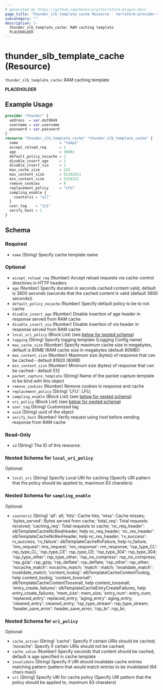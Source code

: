 ```yaml
---
# generated by https://github.com/hashicorp/terraform-plugin-docs
page_title: "thunder_slb_template_cache Resource - terraform-provider-thunder"
subcategory: ""
description: |-
  thunder_slb_template_cache: RAM caching template
  PLACEHOLDER
---
```


# thunder_slb_template_cache (Resource)

`thunder_slb_template_cache`: RAM caching template

__PLACEHOLDER__

## Example Usage

```terraform
provider "thunder" {
  address  = var.dut9049
  username = var.username
  password = var.password
}
resource "thunder_slb_template_cache" "thunder_slb_template_cache" {
  name                   = "temp1"
  accept_reload_req      = 1
  age                    = 36001
  default_policy_nocache = 1
  disable_insert_age     = 1
  disable_insert_via     = 1
  max_cache_size         = 232
  max_content_size       = 81292011
  min_content_size       = 5324222
  remove_cookies         = 0
  replacement_policy     = "LFU"
  sampling_enable {
    counters1 = "all"
  }
  user_tag    = "121"
  verify_host = 1
}
```

<!-- schema generated by tfplugindocs -->
## Schema

### Required

- `name` (String) Specify cache template name

### Optional

- `accept_reload_req` (Number) Accept reload requests via cache-control directives in HTTP headers
- `age` (Number) Specify duration in seconds cached content valid, default is 3600 seconds (seconds that the cached content is valid (default 3600 seconds))
- `default_policy_nocache` (Number) Specify default policy to be to not cache
- `disable_insert_age` (Number) Disable insertion of age header in response served from RAM cache
- `disable_insert_via` (Number) Disable insertion of via header in response served from RAM cache
- `local_uri_policy` (Block List) (see [below for nested schema](#nestedblock--local_uri_policy))
- `logging` (String) Specify logging template (Logging Config name)
- `max_cache_size` (Number) Specify maximum cache size in megabytes, default is 80MB (RAM cache size in megabytes (default 80MB))
- `max_content_size` (Number) Maximum size (bytes) of response that can be cached - default 81920 (80KB)
- `min_content_size` (Number) Minimum size (bytes) of response that can be cached - default 512
- `packet_capture_template` (String) Name of the packet capture template to be bind with this object
- `remove_cookies` (Number) Remove cookies in response and cache
- `replacement_policy` (String) 'LFU': LFU;
- `sampling_enable` (Block List) (see [below for nested schema](#nestedblock--sampling_enable))
- `uri_policy` (Block List) (see [below for nested schema](#nestedblock--uri_policy))
- `user_tag` (String) Customized tag
- `uuid` (String) uuid of the object
- `verify_host` (Number) Verify request using host before sending response from RAM cache

### Read-Only

- `id` (String) The ID of this resource.

<a id="nestedblock--local_uri_policy"></a>
### Nested Schema for `local_uri_policy`

Optional:

- `local_uri` (String) Specify Local URI for caching (Specify URI pattern that the policy should be applied to, maximum 63 charaters)


<a id="nestedblock--sampling_enable"></a>
### Nested Schema for `sampling_enable`

Optional:

- `counters1` (String) 'all': all; 'hits': Cache hits; 'miss': Cache misses; 'bytes_served': Bytes served from cache; 'total_req': Total requests received; 'caching_req': Total requests to cache; 'nc_req_header': slbTemplateCacheNcReqHeader, help nc_req_header; 'nc_res_header': slbTemplateCacheNcResHeader, help nc_res_header; 'rv_success': rv_success; 'rv_failure': slbTemplateCacheRvFailure, help rv_failure; 'ims_request': ims_request; 'nm_response': nm_response; 'rsp_type_CL': rsp_type_CL; 'rsp_type_CE': rsp_type_CE; 'rsp_type_304': rsp_type_304; 'rsp_type_other': rsp_type_other; 'rsp_no_compress': rsp_no_compress; 'rsp_gzip': rsp_gzip; 'rsp_deflate': rsp_deflate; 'rsp_other': rsp_other; 'nocache_match': nocache_match; 'match': match; 'invalidate_match': invalidate_match; 'content_toobig': slbTemplateCacheContentToobig, help content_toobig; 'content_toosmall': slbTemplateCacheContentToosmall, help content_toosmall; 'entry_create_failures': slbTemplateCacheEntryCreateFailures, help entry_create_failures; 'mem_size': mem_size; 'entry_num': entry_num; 'replaced_entry': replaced_entry; 'aging_entry': aging_entry; 'cleaned_entry': cleaned_entry; 'rsp_type_stream': rsp_type_stream; 'header_save_error': header_save_error; 'rsp_br': rsp_br;


<a id="nestedblock--uri_policy"></a>
### Nested Schema for `uri_policy`

Optional:

- `cache_action` (String) 'cache': Specify if certain URIs should be cached; 'nocache': Specify if certain URIs should not be cached;
- `cache_value` (Number) Specify seconds that content should be cached, default is age specified in cache template
- `invalidate` (String) Specify if URI should invalidate cache entries matching pattern (pattern that would match entries to be invalidated (64 chars max))
- `uri` (String) Specify URI for cache policy (Specify URI pattern that the policy should be applied to, maximum 63 charaters)


